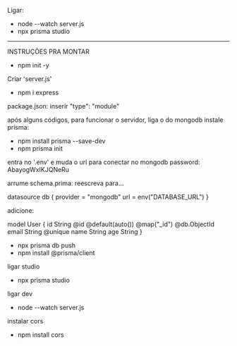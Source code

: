 Ligar:
- node --watch server.js
- npx prisma studio

------------------------------------------------------------------------
INSTRUÇÕES PRA MONTAR

- npm init -y

Criar 'server.js'

- npm i express

package.json:
    inserir "type": "module"

após alguns códigos, para funcionar o servidor, liga o do mongodb
instale prisma:
- npm install prisma --save-dev
- npm prisma init

entra no '.env' e muda o url para conectar no mongodb
password: AbayogWxIKJQNeRu

arrume schema.prima:
reescreva para...

datasource db {
  provider = "mongodb"
  url      = env("DATABASE_URL")
}

adicione:

model User {
  id    String @id @default(auto()) @map("_id") @db.ObjectId
  email String @unique
  name  String
  age   String
}

- npx prisma db push
- npm install @prisma/client

ligar studio
- npx prisma studio

ligar dev
- node --watch server.js

instalar cors
- npm install cors
